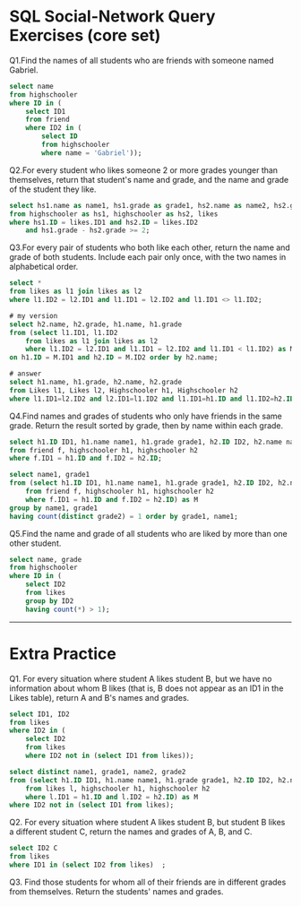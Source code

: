# SQL Social-Network Query Exercises (core set)

Q1.Find the names of all students who are friends with someone named Gabriel.

```sql
select name
from highschooler
where ID in (
	select ID1
	from friend
	where ID2 in (
		select ID
		from highschooler
		where name = 'Gabriel'));
```

Q2.For every student who likes someone 2 or more grades younger than themselves, return that student's name and grade, and the name and grade of the student they like.

```sql
select hs1.name as name1, hs1.grade as grade1, hs2.name as name2, hs2.grade as grade2
from highschooler as hs1, highschooler as hs2, likes
where hs1.ID = likes.ID1 and hs2.ID = likes.ID2
	and hs1.grade - hs2.grade >= 2;
```

Q3.For every pair of students who both like each other, return the name and grade of both students. Include each pair only once, with the two names in alphabetical order.

```sql
select *
from likes as l1 join likes as l2 
where l1.ID2 = l2.ID1 and l1.ID1 = l2.ID2 and l1.ID1 <> l1.ID2;

# my version
select h2.name, h2.grade, h1.name, h1.grade
from (select l1.ID1, l1.ID2
	from likes as l1 join likes as l2 
	where l1.ID2 = l2.ID1 and l1.ID1 = l2.ID2 and l1.ID1 < l1.ID2) as M join highschooler as h1 join highschooler as h2
on h1.ID = M.ID1 and h2.ID = M.ID2 order by h2.name;

# answer
select h1.name, h1.grade, h2.name, h2.grade  
from Likes l1, Likes l2, Highschooler h1, Highschooler h2
where l1.ID1=l2.ID2 and l2.ID1=l1.ID2 and l1.ID1=h1.ID and l1.ID2=h2.ID and h1.name<h2.name;
```

Q4.Find names and grades of students who only have friends in the same grade. Return the result sorted by grade, then by name within each grade.

```sql
select h1.ID ID1, h1.name name1, h1.grade grade1, h2.ID ID2, h2.name name2, h2.grade grade2
from friend f, highschooler h1, highschooler h2
where f.ID1 = h1.ID and f.ID2 = h2.ID;

select name1, grade1
from (select h1.ID ID1, h1.name name1, h1.grade grade1, h2.ID ID2, h2.name name2, h2.grade grade2
	from friend f, highschooler h1, highschooler h2
	where f.ID1 = h1.ID and f.ID2 = h2.ID) as M
group by name1, grade1
having count(distinct grade2) = 1 order by grade1, name1;
```

Q5.Find the name and grade of all students who are liked by more than one other student.

```sql
select name, grade
from highschooler
where ID in (
	select ID2
	from likes 
	group by ID2
	having count(*) > 1);
```
***
# Extra Practice
Q1. For every situation where student A likes student B, but we have no information about whom B likes (that is, B does not appear as an ID1 in the Likes table), return A and B's names and grades. 
```sql
select ID1, ID2
from likes 
where ID2 in (
	select ID2 
	from likes
	where ID2 not in (select ID1 from likes));

select distinct name1, grade1, name2, grade2
from (select h1.ID ID1, h1.name name1, h1.grade grade1, h2.ID ID2, h2.name name2, h2.grade grade2
	from likes l, highschooler h1, highschooler h2
	where l.ID1 = h1.ID and l.ID2 = h2.ID) as M
where ID2 not in (select ID1 from likes);
```

Q2. For every situation where student A likes student B, but student B likes a different student C, return the names and grades of A, B, and C. 
```sql
select ID2 C
from likes
where ID1 in (select ID2 from likes)  ;
```
Q3. Find those students for whom all of their friends are in different grades from themselves. Return the students' names and grades. 
